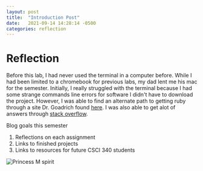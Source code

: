 ```yaml
---
layout: post
title:  "Introduction Post"
date:   2021-09-14 14:28:14 -0500
categories: reflection
---
```

# Reflection

Before this lab, I had never used the terminal in a computer before. While I had been limited to a chromebook for previous labs, my dad lent me his mac for the semester. Initially, I really struggled with the terminal because I had some strange commands line errors for software I didn't have to download the project. However, I was able to find an alternate path to getting ruby through a site Dr. Goadrich found [here](https://nickymarino.com/2020/06/13/jekyll-server-rvm-macos/). I was also able to get alot of answers through [stack overflow](https://stackoverflow.com/).

Blog goals this semester
1. Reflections on each assignment
2. Links to finished projects
3. Links to resources for future CSCI 340 students

![Princess M spirit](https://upload.wikimedia.org/wikipedia/commons/thumb/f/f0/Shiratani_Unsui_Gorge_17.jpg/1599px-Shiratani_Unsui_Gorge_17.jpg)
